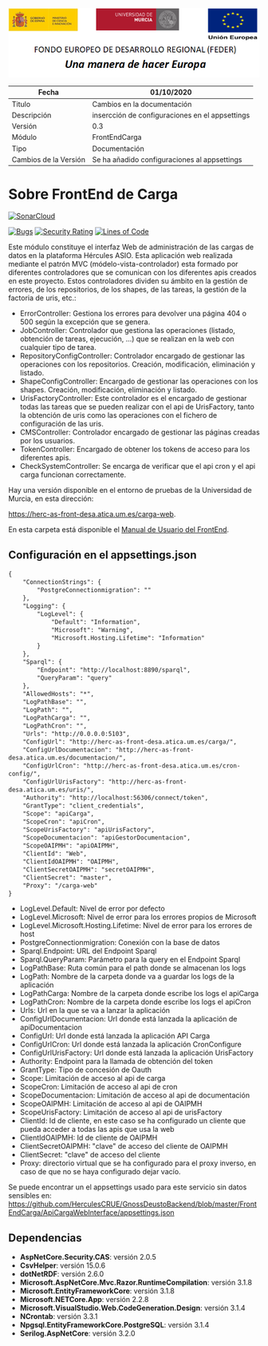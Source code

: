 ![](../Docs/media/CabeceraDocumentosMD.png)

| Fecha         | 01/10/2020                                                   |
| ------------- | ------------------------------------------------------------ |
|Titulo|Cambios en la documentación| 
|Descripción|insercción de configuraciones en el appsettings|
|Versión|0.3|
|Módulo|FrontEndCarga|
|Tipo|Documentación|
|Cambios de la Versión| Se ha añadido configuraciones al appsettings|


# Sobre FrontEnd de Carga
[![SonarCloud](https://sonarcloud.io/images/project_badges/sonarcloud-white.svg)](https://sonarcloud.io/dashboard?id=FrontEndCarga)

[![Bugs](https://sonarcloud.io/api/project_badges/measure?project=FrontEndCarga&metric=bugs)](https://sonarcloud.io/dashboard?id=FrontEndCarga)
[![Security Rating](https://sonarcloud.io/api/project_badges/measure?project=FrontEndCarga&metric=security_rating)](https://sonarcloud.io/dashboard?id=FrontEndCarga)
[![Lines of Code](https://sonarcloud.io/api/project_badges/measure?project=FrontEndCarga&metric=ncloc)](https://sonarcloud.io/dashboard?id=FrontEndCarga)

Este módulo constituye el interfaz Web de administración de las cargas de datos en la plataforma Hércules ASIO. Esta aplicación web realizada mediante el patrón MVC (módelo-vista-controlador) esta formado por diferentes controladores que se comunican con los diferentes apis creados en este proyecto. Estos controladores dividen su ámbito en la gestión de errores, de los repositorios, de los shapes, de las tareas, la gestión de la factoria de uris, etc.:
  - ErrorController: Gestiona los errores para devolver una página 404 o 500 según la excepción que se genera.
  - JobController: Controlador que gestiona las operaciones (listado, obtención de tareas, ejecución, ...) que se realizan en la web con cualquier tipo de tarea.
  - RepositoryConfigController: Controlador encargado de gestionar las operaciones con los repositorios. Creación, modificación, eliminación y listado.
  - ShapeConfigController: Encargado de gestionar las operaciones con los shapes. Creación, modificación, eliminación y listado.
  - UrisFactoryController: Este controlador es el encargado de gestionar todas las tareas que se pueden realizar con el api de UrisFactory, tanto la obtención de uris como las operaciones con el fichero de configuración de las uris.
  - CMSController: Controlador encargado de gestionar las páginas creadas por los usuarios.
  - TokenController: Encargado de obtener los tokens de acceso para los diferentes apis.
  - CheckSystemController: Se encarga de verificar que el api cron y el api carga funcionan correctamente.

Hay una versión disponible en el entorno de pruebas de la Universidad de Murcia, en esta dirección: 

https://herc-as-front-desa.atica.um.es/carga-web.


En esta carpeta está disponible el [Manual de Usuario del FrontEnd](https://github.com/HerculesCRUE/GnossDeustoBackend/blob/master/FrontEndCarga/Manual%20de%20usuario.md).

## Configuración en el appsettings.json
 >
    {
		"ConnectionStrings": {
			"PostgreConnectionmigration": ""
		},
		"Logging": {
			"LogLevel": {
				"Default": "Information",
				"Microsoft": "Warning",
				"Microsoft.Hosting.Lifetime": "Information"
			}
		},
		"Sparql": {
			"Endpoint": "http://localhost:8890/sparql",
			"QueryParam": "query"
		},
		"AllowedHosts": "*",
		"LogPathBase": "",
		"LogPath": "",
		"LogPathCarga": "",
		"LogPathCron": "",
		"Urls": "http://0.0.0.0:5103",
		"ConfigUrl": "http://herc-as-front-desa.atica.um.es/carga/",
		"ConfigUrlDocumentacion": "http://herc-as-front-desa.atica.um.es/documentacion/",
		"ConfigUrlCron": "http://herc-as-front-desa.atica.um.es/cron-config/",
		"ConfigUrlUrisFactory": "http://herc-as-front-desa.atica.um.es/uris/",
		"Authority": "http://localhost:56306/connect/token",
		"GrantType": "client_credentials",
		"Scope": "apiCarga",
		"ScopeCron": "apiCron",
		"ScopeUrisFactory": "apiUrisFactory",
		"ScopeDocumentacion": "apiGestorDocumentacion",
		"ScopeOAIPMH": "apiOAIPMH",
		"ClientId": "Web",
		"ClientIdOAIPMH": "OAIPMH",
		"ClientSecretOAIPMH": "secretOAIPMH",
		"ClientSecret": "master",
		"Proxy": "/carga-web"
	}
 - LogLevel.Default: Nivel de error por defecto
 - LogLevel.Microsoft: Nivel de error para los errores propios de Microsoft
 - LogLevel.Microsoft.Hosting.Lifetime: Nivel de error para los errores de host
 - PostgreConnectionmigration: Conexión con la base de datos
 - Sparql.Endpoint: URL del Endpoint Sparql
 - Sparql.QueryParam: Parámetro para la query en el Endpoint Sparql
 - LogPathBase: Ruta común para el path donde se almacenan los logs
 - LogPath: Nombre de la carpeta donde va a guardar los logs de la aplicación
 - LogPathCarga: Nombre de la carpeta donde escribe los logs el apiCarga
 - LogPathCron: Nombre de la carpeta donde escribe los logs el apiCron
 - Urls: Url en la que se va a lanzar la aplicación
 - ConfigUrlDocumentacion: Url donde está lanzada la aplicación de apiDocumentacion
 - ConfigUrl: Url donde está lanzada la aplicación API Carga
 - ConfigUrlCron: Url donde está lanzada la aplicación CronConfigure
 - ConfigUrlUrisFactory: Url donde está lanzada la aplicación UrisFactory
 - Authority: Endpoint para la llamada de obtención del token
 - GrantType: Tipo de concesión de Oauth
 - Scope: Limitación de acceso al api de carga
 - ScopeCron: Limitación de acceso al api de cron
 - ScopeDocumentacion: Limitación de acceso al api de documentación
 - ScopeOAIPMH: Limitación de acceso al api de OAIPMH
 - ScopeUrisFactory: Limitación de acceso al api de urisFactory
 - ClientId: Id de cliente, en este caso se ha configurado un cliente que pueda acceder a todas las apis que usa la web
 - ClientIdOAIPMH: Id de cliente de OAIPMH
 - ClientSecretOAIPMH: "clave" de acceso del cliente de OAIPMH
 - ClientSecret: "clave" de acceso del cliente
 - Proxy: directorio virtual que se ha configurado para el proxy inverso, en caso de que no se haya configurado dejar vacío.
 
Se puede encontrar un el appsettings usado para este servicio sin datos sensibles en: https://github.com/HerculesCRUE/GnossDeustoBackend/blob/master/FrontEndCarga/ApiCargaWebInterface/appsettings.json

## Dependencias

- **AspNetCore.Security.CAS**: versión 2.0.5
- **CsvHelper**: versión 15.0.6
- **dotNetRDF**: versión 2.6.0
- **Microsoft.AspNetCore.Mvc.Razor.RuntimeCompilation**: versión 3.1.8
- **Microsoft.EntityFrameworkCore**: versión 3.1.8
- **Microsoft.NETCore.App**: versión 2.2.8
- **Microsoft.VisualStudio.Web.CodeGeneration.Design**: versión 3.1.4
- **NCrontab**: versión 3.3.1
- **Npgsql.EntityFrameworkCore.PostgreSQL**: versión 3.1.4
- **Serilog.AspNetCore**: versión 3.2.0
